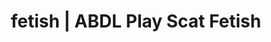 ---
categories:
- Real Couples
- Self-Pleasure
- Latex Fetish
- Inclusive Desire
- ASMR Porn
image: /assets/images/1747714309777.jpg
layout: post
schema:
  description: Premium adult content featuring ABDL Play, Scat Fetish. High-quality
    artwork with sensual themes.
  keywords:
  - ABDL Play
  - Lingerie Art
  - Shibari
  - Digital Dominance
  - E-Girl Erotica
  - Scat Fetish
  name: 1747714309777 | ABDL Play Scat Fetish
  type: VisualArtwork
seo:
  description: Featured content with premium Scat Fetish, ABDL Play. HD images available.
  keywords: Scat Fetish, ABDL Play
  og_image: /assets/images/1747714309777.jpg
  schema_type: VisualArtwork
tags:
- '#fetish'
- ABDL Play
- Scat Fetish
title: fetish | ABDL Play Scat Fetish
---